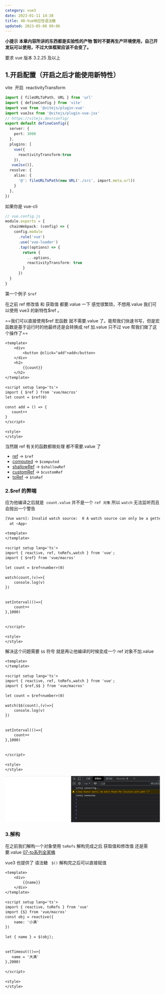 ```yaml
---
category: vue3
date: 2023-01-11 14:38
title: 40-Vue响应性语法糖
updated: 2023-05-08 09:06
---
```


**小提示 本章内容所讲的东西都是实验性的产物 暂时不要再生产环境使用，自己开发玩可以使用，不过大体框架应该不会变了。**

要求 vue 版本 3.2.25 及以上

## 1.开启配置（开启之后才能使用新特性）

vite  开启  reactivityTransform

```typescript
import { fileURLToPath, URL } from 'url'
import { defineConfig } from 'vite'
import vue from '@vitejs/plugin-vue'
import vueJsx from '@vitejs/plugin-vue-jsx'
// https://vitejs.dev/config/
export default defineConfig({
  server: {
    port: 3000
  },
  plugins: [
    vue({
      reactivityTransform:true
    }),
   vueJsx()],
  resolve: {
    alias: {
      '@': fileURLToPath(new URL('./src', import.meta.url))
    }
  },
})
```

如果你是 vue-cli

```ts
// vue.config.js
module.exports = {
  chainWebpack: (config) => {
    config.module
      .rule('vue')
      .use('vue-loader')
      .tap((options) => {
        return {
          ...options,
          reactivityTransform: true
        }
      })
  }
}
```

 第一个例子 `$ref`

在之前 ref 修改值 和 获取值 都要.value 一下 感觉很繁琐，不想用.value 我们可以使用 vue3 的新特性$ref 。

==我们可以直接使用$ref 宏函数 就不需要.value 了。能帮我们快速书写，但是宏函数是基于运行时的他最终还是会转换成 ref 加.value 只不过 vue 帮我们做了这个操作了==

```vue
<template>
    <div>
        <button @click="add">add</button>
    </div>
    <h2>
        {{count}}
    </h2>
</template>

<script setup lang='ts'>
import { $ref } from 'vue/macros'
let count = $ref(0)

const add = () => {
   count++
}
</script>

<style>
</style>
```

当然跟 ref 有关的函数都做处理 都不需要.value 了

- [ref](https://cn.vuejs.org/api/reactivity-core.html#ref "ref") -> `$ref`
- [computed](https://cn.vuejs.org/api/reactivity-core.html#computed "computed") -> `$computed`
- [shallowRef](https://cn.vuejs.org/api/reactivity-advanced.html#shallowref "shallowRef") -> `$shallowRef`
- [customRef](https://cn.vuejs.org/api/reactivity-advanced.html#customref "customRef") -> `$customRef`
- [toRef](https://cn.vuejs.org/api/reactivity-utilities.html#toref "toRef") -> `$toRef`

### 2.$ref 的弊端

应为他编译之后就是  `count.value` 并不是一个 `ref 对象` 所以 `watch` 无法监听而且会抛出一个警告

```sh
[Vue warn]: Invalid watch source:  0 A watch source can only be a getter/effect function, a ref, a reactive object, or an array of these types.
  at <App>
```

```vue
<template>
</template>

<script setup lang='ts'>
import { reactive, ref, toRefs,watch } from 'vue';
import { $ref} from 'vue/macros'

let count = $ref<number>(0)

watch(count,(v)=>{
    console.log(v)
})


setInterval(()=>{
    count++
},1000)


</script>

<style>
</style>
```

解决这个问题需要 `$$` 符号 就是再让他编译的时候变成一个 ref 对象不加.value

```vue
<template>
</template>

<script setup lang='ts'>
import { reactive, ref, toRefs,watch } from 'vue';
import { $ref,$$ } from 'vue/macros'

let count = $ref<number>(0)

watch($$(count),(v)=>{
    console.log(v)
})


setInterval(()=>{
    count++
},1000)


</script>

<style>
</style>
```

![](./_images/image-2023-01-11_14-45-04-388-40-Vue响应性语法糖.png)

### 3.解构  

在之前我们解构一个对象使用 `toRefs` 解构完成之后 获取值和修改值 还是需要.value [07-to系列全家桶](07-to系列全家桶.md)

vue3 也提供了 语法糖   `$()` 解构完之后可以直接赋值

```vue
<template>
    <div>
        {{name}}
    </div>
</template>

<script setup lang='ts'>
import { reactive, toRefs } from 'vue'
import {$} from 'vue/macros'
const obj = reactive({
    name: '小满'
})

let { name } = $(obj);


setTimeout(()=>{
   name = '大满'
},2000)

</script>

<style>
</style>
```